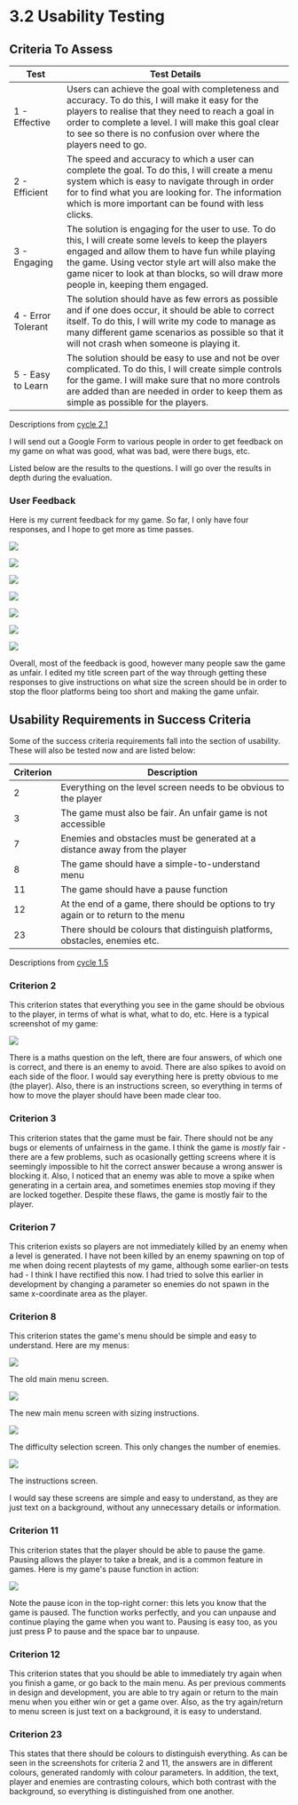 # 3.2 Usability Testing

## Criteria To Assess

| Test               | Test Details                                                                                                                                                                                                                                                                                       |
| ------------------ | -------------------------------------------------------------------------------------------------------------------------------------------------------------------------------------------------------------------------------------------------------------------------------------------------- |
| 1 - Effective      | Users can achieve the goal with completeness and accuracy. To do this, I will make it easy for the players to realise that they need to reach a goal in order to complete a level. I will make this goal clear to see so there is no confusion over where the players need to go.                  |
| 2 - Efficient      | The speed and accuracy to which a user can complete the goal. To do this, I will create a menu system which is easy to navigate through in order for to find what you are looking for. The information which is more important can be found with less clicks.                                      |
| 3 - Engaging       | The solution is engaging for the user to use. To do this, I will create some levels to keep the players engaged and allow them to have fun while playing the game. Using vector style art will also make the game nicer to look at than blocks, so will draw more people in, keeping them engaged. |
| 4 - Error Tolerant | The solution should have as few errors as possible and if one does occur, it should be able to correct itself. To do this, I will write my code to manage as many different game scenarios as possible so that it will not crash when someone is playing it.                                       |
| 5 - Easy to Learn  | The solution should be easy to use and not be over complicated. To do this, I will create simple controls for the game. I will make sure that no more controls are added than are needed in order to keep them as simple as possible for the players.                                              |

Descriptions from [cycle 2.1](../design-and-development/systems-diagram.md)

I will send out a Google Form to various people in order to get feedback on my game on what was good, what was bad, were there bugs, etc.

Listed below are the results to the questions. I will go over the results in depth during the evaluation.

### User Feedback

Here is my current feedback for my game. So far, I only have four responses, and I hope to get more as time passes.

![](<../.gitbook/assets/image (19).png>)

![](<../.gitbook/assets/image (20).png>)

![](<../.gitbook/assets/image (21).png>)

![](<../.gitbook/assets/image (22).png>)

![](<../.gitbook/assets/image (23).png>)

![](<../.gitbook/assets/image (24).png>)

![](<../.gitbook/assets/image (25).png>)

Overall, most of the feedback is good, however many people saw the game as unfair. I edited my title screen part of the way through getting these responses to give instructions on what size the screen should be in order to stop the floor platforms being too short and making the game unfair.

## Usability Requirements in Success Criteria

Some of the success criteria requirements fall into the section of usability. These will also be tested now and are listed below:

| Criterion | Description                                                                         |
| --------- | ----------------------------------------------------------------------------------- |
| 2         | Everything on the level screen needs to be obvious to the player                    |
| 3         | The game must also be fair. An unfair game is not accessible                        |
| 7         | Enemies and obstacles must be generated at a distance away from the player          |
| 8         | The game should have a simple-to-understand menu                                    |
| 11        | The game should have a pause function                                               |
| 12        | At the end of a game, there should be options to try again or to return to the menu |
| 23        | There should be colours that distinguish platforms, obstacles, enemies etc.         |

Descriptions from [cycle 1.5](../analysis/1.5-success-criteria.md)

### Criterion 2

This criterion states that everything you see in the game should be obvious to the player, in terms of what is what, what to do, etc. Here is a typical screenshot of my game:

![](<../.gitbook/assets/image (1).png>)

There is a maths question on the left, there are four answers, of which one is correct, and there is an enemy to avoid. There are also spikes to avoid on each side of the floor. I would say everything here is pretty obvious to me (the player). Also, there is an instructions screen, so everything in terms of how to move the player should have been made clear too.

### Criterion 3

This criterion states that the game must be fair. There should not be any bugs or elements of unfairness in the game. I think the game is _mostly_ fair - there are a few problems, such as ocasionally getting screens where it is seemingly impossible to hit the correct answer because a wrong answer is blocking it. Also, I noticed that an enemy was able to move a spike when generating in a certain area, and sometimes enemies stop moving if they are locked together. Despite these flaws, the game is mostly fair to the player.

### Criterion 7

This criterion exists so players are not immediately killed by an enemy when a level is generated. I have not been killed by an enemy spawning on top of me when doing recent playtests of my game, although some earlier-on tests had - I think I have rectified this now. I had tried to solve this earlier in development by changing a parameter so enemies do not spawn in the same x-coordinate area as the player.

### Criterion 8

This criterion states the game's menu should be simple and easy to understand. Here are my menus:

![](<../.gitbook/assets/image (13).png>)

The old main menu screen.

![](../.gitbook/assets/image.png)

The new main menu screen with sizing instructions.

![](<../.gitbook/assets/image (14).png>)

The difficulty selection screen. This only changes the number of enemies.

![](<../.gitbook/assets/image (15).png>)

The instructions screen.

I would say these screens are simple and easy to understand, as they are just text on a background, without any unnecessary details or information.

### Criterion 11

This criterion states that the player should be able to pause the game. Pausing allows the player to take a break, and is a common feature in games. Here is my game's pause function in action:

![](<../.gitbook/assets/image (18).png>)

Note the pause icon in the top-right corner: this lets you know that the game is paused. The function works perfectly, and you can unpause and continue playing the game when you want to. Pausing is easy too, as you just press P to pause and the space bar to unpause.

### Criterion 12

This criterion states that you should be able to immediately try again when you finish a game, or go back to the main menu. As per previous comments in design and development, you are able to try again or return to the main menu when you either win or get a game over. Also, as the try again/return to menu screen is just text on a background, it is easy to understand.

### Criterion 23

This states that there should be colours to distinguish everything. As can be seen in the screenshots for criteria 2 and 11, the answers are in different colours, generated randomly with colour parameters. In addition, the text, player and enemies are contrasting colours, which both contrast with the background, so everything is distinguished from one another.
